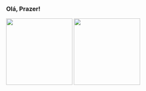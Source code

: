 ### Olá, Prazer! 


<div>
  <img height = "180em" src="https://github-readme-stats.vercel.app/api/top-langs/?username=danisommer&layout=compact">
  <img height = "180em" src ="https://github-readme-stats.vercel.app/api?username=danisommer&show_icons=true&theme=dracula">
</div>


